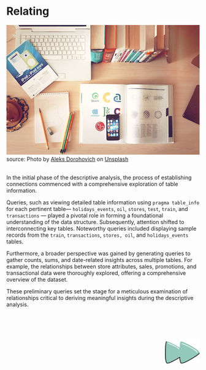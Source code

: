 # Relating

<img src="../../src/images/aleks-dorohovich-nJdwUHmaY8A-unsplash.jpg" style="width: 981px;" /><br> source: Photo by <a href="https://unsplash.com/@doctype?utm_content=creditCopyText&utm_medium=referral&utm_source=unsplash">Aleks Dorohovich</a> on <a href="https://unsplash.com/photos/pencils-and-smartphone-on-top-of-books-nJdwUHmaY8A?utm_content=creditCopyText&utm_medium=referral&utm_source=unsplash">Unsplash</a>
<br>
<br>

In the initial phase of the descriptive analysis, the process of establishing connections commenced with a comprehensive exploration of table information.

Queries, such as viewing detailed table information using `pragma table_info` for each pertinent table— `holidays_events`, `oil`, `stores`, `test`, `train`, and `transactions` — played a pivotal role in forming a foundational understanding of the data structure. Subsequently, attention shifted to interconnecting key tables. Noteworthy queries included displaying sample records from the `train`, `transactions`, `stores, oil`, and `holidays_events` tables.

Furthermore, a broader perspective was gained by generating queries to gather counts, sums, and date-related insights across multiple tables. For example, the relationships between store attributes, sales, promotions, and transactional data were thoroughly explored, offering a comprehensive overview of the dataset. 

These preliminary queries set the stage for a meticulous examination of relationships critical to deriving meaningful insights during the descriptive analysis.
<br>
<br>
<br>
<br>
<br>

<a href="../3-Summarize/" style="float: right; right: 0;">
    <img src="../../src/images/rightarrowGif.gif" width="90" id="gif"/>
</a>